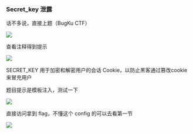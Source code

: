 ### Secret_key 泄露

话不多说，直接上题（BugKu CTF）

![](https://pic1.imgdb.cn/item/67b2a618d0e0a243d40014ae.jpg)

查看注释得到提示

![](https://pic1.imgdb.cn/item/67b2a62cd0e0a243d40014b3.jpg)

SECRET_KEY 用于加密和解密用户的会话 Cookie，以防止黑客通过篡改cookie来冒充用户

题目提示是模板注入，测试一下

![](https://pic1.imgdb.cn/item/67b2a667d0e0a243d40014d6.jpg)

直接访问拿到 flag，不懂这个 config 的可以去看第一节

![](https://pic1.imgdb.cn/item/67b2a64ad0e0a243d40014c4.jpg)